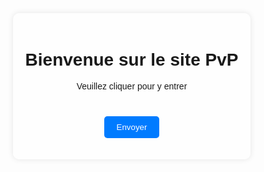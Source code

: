 <html lang="fr">
<head>
    <meta charset="UTF-8">
    <meta name="viewport" content="width=device-width, initial-scale=1.0">
    <title>Page d'Accueil</title>
    <style>
        body {
            font-family: Arial, sans-serif;
            display: flex;
            justify-content: center;
            align-items: center;
            height: 100vh;
            margin: 0;
            background: url('fond.jpg') no-repeat center center fixed;
            background-size: cover;
        }
        .container {
            text-align: center;
            background: rgba(255, 255, 255, 0.8);
            padding: 20px;
            border-radius: 10px;
            box-shadow: 0 0 10px rgba(0, 0, 0, 0.1);
        }
        textarea {
            width: 100%;
            height: 100px;
            margin-top: 10px;
            padding: 10px;
            border: 1px solid #ccc;
            border-radius: 5px;
        }
        button {
            margin-top: 10px;
            padding: 10px 20px;
            background-color: #007BFF;
            color: white;
            border: none;
            border-radius: 5px;
            cursor: pointer;
        }
        button:hover {
            background-color: #0056b3;
        }
    </style>
</head>
<body>
    <div class="container">
        <h1>Bienvenue sur le site PvP</h1>
        <p>Veuillez cliquer pour y entrer</p>
        <form action="page_suivante.html" method="GET">  
            <br>
            <button type="submit">Envoyer</button>
        </form>
    </div>
</body>
</html>

